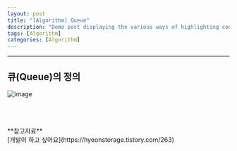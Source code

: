 ```yaml
---
layout: post
title: "[Algorithm] Queue"
description: "Demo post displaying the various ways of highlighting code in Markdown."
tags: [Algorithm]
categories: [Algorithm]
---
```


------------------------------------------------------------------------------------------------------------

## 큐(Queue)의 정의

![image](https://user-images.githubusercontent.com/52437364/82183171-73431200-9920-11ea-9fd6-85a150026c7e.png)

<br/>
<br/>
<br/>
**참고자료**<br/>
[개발이 하고 싶어요](https://hyeonstorage.tistory.com/263)
